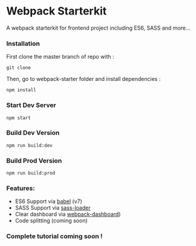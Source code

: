 # Webpack Starterkit

A webpack starterkit for frontend project including ES6, SASS and more...


### Installation
First clone the master branch of repo with :
```
git clone 
```

Then, go to webpack-starter folder and install dependencies :
```
npm install
```

### Start Dev Server
```
npm start
```

### Build Dev Version
```
npm run build:dev
```

### Build Prod Version
```
npm run build:prod
```

### Features:
* ES6 Support via [babel](https://babeljs.io/) (v7)
* SASS Support via [sass-loader](https://github.com/jtangelder/sass-loader)
* Clear dashboard via [webpack-dashboard](https://www.npmjs.com/package/webpack-dashboard))
* Code splitting (coming soon)

### Complete tutorial coming soon !